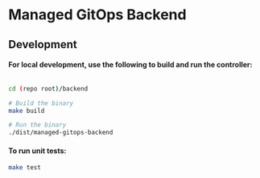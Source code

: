 
# Managed GitOps Backend


## Development

#### For local development, use the following to build and run the controller:
```bash

cd (repo root)/backend

# Build the binary
make build

# Run the binary
./dist/managed-gitops-backend

```

#### To run unit tests:
```bash
make test
```
